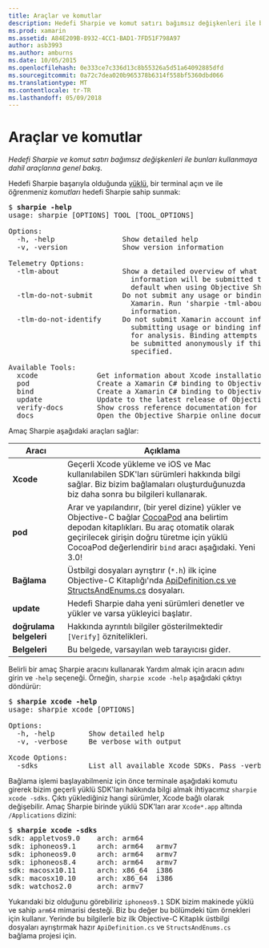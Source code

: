 ```yaml
---
title: Araçlar ve komutlar
description: Hedefi Sharpie ve komut satırı bağımsız değişkenleri ile bunları kullanmaya dahil araçlarına genel bakış.
ms.prod: xamarin
ms.assetid: A84E209B-8932-4CC1-BAD1-7FD51F798A97
author: asb3993
ms.author: amburns
ms.date: 10/05/2015
ms.openlocfilehash: 0e333ce7c336d13c8b55326a5d51a64092885dfd
ms.sourcegitcommit: 0a72c7dea020b965378b6314f558bf5360dbd066
ms.translationtype: MT
ms.contentlocale: tr-TR
ms.lasthandoff: 05/09/2018
---
```

# <a name="tools--commands"></a>Araçlar ve komutlar

_Hedefi Sharpie ve komut satırı bağımsız değişkenleri ile bunları kullanmaya dahil araçlarına genel bakış._

<style type="text/css"> .Terminal mavi {color: rgb(10,96,254);} .terminal yeşil {renk: rgb(12,156,26);} .terminal macenta {renk: rgb(152,12,103);} </style>


Hedefi Sharpie başarıyla olduğunda [yüklü](~/cross-platform/macios/binding/objective-sharpie/get-started.md), bir terminal açın ve ile öğrenmeniz <em>komutları</em> hedefi Sharpie sahip sunmak:

<pre>$ <b>sharpie -help</b>
usage: sharpie [OPTIONS] TOOL [TOOL_OPTIONS]

Options:
  -h, -help                Show detailed help
  -v, -version             Show version information

Telemetry Options:
  -tlm-about               Show a detailed overview of what usage and binding
                             information will be submitted to Xamarin by
                             default when using Objective Sharpie.
  -tlm-do-not-submit       Do not submit any usage or binding information to
                             Xamarin. Run 'sharpie -tml-about' for more
                             information.
  -tlm-do-not-identify     Do not submit Xamarin account information when
                             submitting usage or binding information to Xamarin
                             for analysis. Binding attempts and usage data will
                             be submitted anonymously if this option is
                             specified.

Available Tools:
  xcode              Get information about Xcode installations and available SDKs.
  pod                Create a Xamarin C# binding to Objective-C CocoaPods
  bind               Create a Xamarin C# binding to Objective-C APIs
  update             Update to the latest release of Objective Sharpie
  verify-docs        Show cross reference documentation for [Verify] attributes
  docs               Open the Objective Sharpie online documentation</pre>

Amaç Sharpie aşağıdaki araçları sağlar:

|Aracı|Açıklama|
|--- |--- |
|**Xcode**|Geçerli Xcode yükleme ve iOS ve Mac kullanılabilen SDK'ları sürümleri hakkında bilgi sağlar. Biz bizim bağlamaları oluşturduğunuzda biz daha sonra bu bilgileri kullanarak.|
|**pod**|Arar ve yapılandırır, (bir yerel dizine) yükler ve Objective-C bağlar [CocoaPod](https://cocoapods.org/) ana belirtim depodan kitaplıkları. Bu araç otomatik olarak geçirilecek girişin doğru türetme için yüklü CocoaPod değerlendirir `bind` aracı aşağıdaki. Yeni 3.0!|
|**Bağlama**|Üstbilgi dosyaları ayrıştırır (`*.h`) ilk içine Objective-C Kitaplığı'nda [ApiDefinition.cs ve StructsAndEnums.cs](~/cross-platform/macios/binding/objective-sharpie/platform/apidefinitions-structsandenums.md) dosyaları.|
|**update**|Hedefi Sharpie daha yeni sürümleri denetler ve yükler ve varsa yükleyici başlatır.|
|**doğrulama belgeleri**|Hakkında ayrıntılı bilgiler gösterilmektedir `[Verify]` öznitelikleri.|
|**Belgeleri**|Bu belgede, varsayılan web tarayıcısı gider.|

Belirli bir amaç Sharpie aracını kullanarak Yardım almak için aracın adını girin ve `-help` seçeneği. Örneğin, `sharpie xcode -help` aşağıdaki çıktıyı döndürür:

<pre>$ <b>sharpie xcode -help</b>
usage: sharpie xcode [OPTIONS]

Options:
  -h, -help        Show detailed help
  -v, -verbose     Be verbose with output

Xcode Options:
  -sdks            List all available Xcode SDKs. Pass -verbose for more details.</pre>

Bağlama işlemi başlayabilmeniz için önce terminale aşağıdaki komutu girerek bizim geçerli yüklü SDK'ları hakkında bilgi almak ihtiyacımız `sharpie xcode -sdks`. Çıktı yüklediğiniz hangi sürümler, Xcode bağlı olarak değişebilir. Amaç Sharpie birinde yüklü SDK'ları arar `Xcode*.app` altında `/Applications` dizini:

<pre>$ <b>sharpie xcode -sdks</b>
<span class="terminal-blue">sdk:</span> appletvos9.0    <span class="terminal-green">arch:</span> arm64
<span class="terminal-blue">sdk:</span> iphoneos9.1     <span class="terminal-green">arch:</span> arm64   armv7
<span class="terminal-blue">sdk:</span> iphoneos9.0     <span class="terminal-green">arch:</span> arm64   armv7
<span class="terminal-blue">sdk:</span> iphoneos8.4     <span class="terminal-green">arch:</span> arm64   armv7
<span class="terminal-blue">sdk:</span> macosx10.11     <span class="terminal-green">arch:</span> x86_64  i386
<span class="terminal-blue">sdk:</span> macosx10.10     <span class="terminal-green">arch:</span> x86_64  i386
<span class="terminal-blue">sdk:</span> watchos2.0      <span class="terminal-green">arch:</span> armv7</pre>

Yukarıdaki biz olduğunu görebiliriz `iphoneos9.1` SDK bizim makinede yüklü ve sahip `arm64` mimarisi desteği. Biz bu değer bu bölümdeki tüm örnekleri için kullanır. Yerinde bu bilgilerle biz ilk Objective-C Kitaplık üstbilgi dosyaları ayrıştırmak hazır `ApiDefinition.cs` ve `StructsAndEnums.cs` bağlama projesi için.

